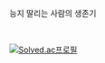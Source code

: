 능지 딸리는 사람의 생존기

<br/>

[![Solved.ac프로필](http://mazassumnida.wtf/api/v2/generate_badge?boj=sungwon326)](https://solved.ac/sungwon326)
